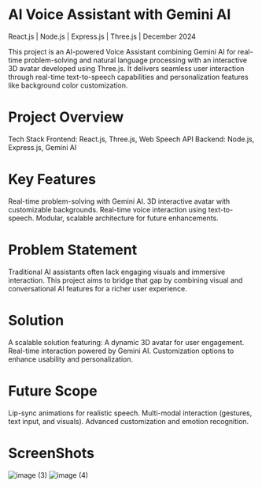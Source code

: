 # AI Voice Assistant with Gemini AI
  React.js | Node.js | Express.js | Three.js | December 2024

 This project is an AI-powered Voice Assistant combining Gemini AI for real-time problem-solving and natural language processing with an interactive 3D avatar developed using Three.js. 
 It delivers seamless user interaction through real-time text-to-speech capabilities and personalization features like background color customization.

 
# Project Overview

  Tech Stack
  Frontend: React.js, Three.js, Web Speech API
  Backend: Node.js, Express.js, Gemini AI

# Key Features
  Real-time problem-solving with Gemini AI.
  3D interactive avatar with customizable backgrounds.
  Real-time voice interaction using text-to-speech.
  Modular, scalable architecture for future enhancements.


# Problem Statement
  Traditional AI assistants often lack engaging visuals and immersive interaction. This project   aims to bridge that gap by combining visual and conversational AI features for a richer user    experience.

# Solution
  A scalable solution featuring:
  A dynamic 3D avatar for user engagement.
  Real-time interaction powered by Gemini AI.
  Customization options to enhance usability and personalization.
  
# Future Scope
  Lip-sync animations for realistic speech.
  Multi-modal interaction (gestures, text input, and visuals).
  Advanced customization and emotion recognition.

# ScreenShots
![image (3)](https://github.com/user-attachments/assets/9f511800-a581-4dda-87e4-db40c01aeb81)
![image (4)](https://github.com/user-attachments/assets/93b1fb63-78c6-4950-9032-fd1987751e06)

